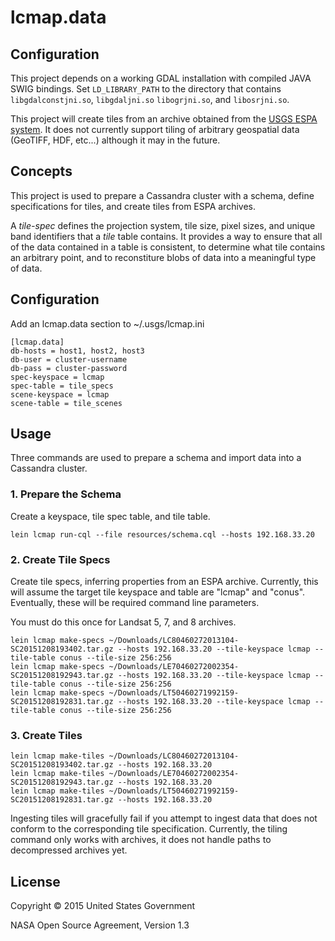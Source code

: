 # lcmap.data

## Configuration

This project depends on a working GDAL installation with compiled JAVA SWIG bindings.
Set `LD_LIBRARY_PATH` to the directory that contains `libgdalconstjni.so`, `libgdaljni.so`
`libogrjni.so`, and `libosrjni.so`.

This project will create tiles from an archive obtained from the
[USGS ESPA system](http://espa.cr.usgs.gov/). It does not currently support tiling of
arbitrary geospatial data (GeoTIFF, HDF, etc...) although it may in the future.


## Concepts

This project is used to prepare a Cassandra cluster with a schema, define specifications
for tiles, and create tiles from ESPA archives.

A _tile-spec_ defines the projection system, tile size, pixel sizes, and unique band
identifiers that a _tile_ table contains. It provides a way to ensure that all of the
data contained in a table is consistent, to determine what tile contains an arbitrary
point, and to reconstiture blobs of data into a meaningful type of data.

## Configuration

Add an lcmap.data section to ~/.usgs/lcmap.ini

```
[lcmap.data]
db-hosts = host1, host2, host3
db-user = cluster-username
db-pass = cluster-password
spec-keyspace = lcmap
spec-table = tile_specs
scene-keyspace = lcmap
scene-table = tile_scenes
```


## Usage

Three commands are used to prepare a schema and import data into a Cassandra cluster.

### 1. Prepare the Schema

Create a keyspace, tile spec table, and tile table.

```
lein lcmap run-cql --file resources/schema.cql --hosts 192.168.33.20
```

### 2. Create Tile Specs

Create tile specs, inferring properties from an ESPA archive. Currently,
this will assume the target tile keyspace and table are "lcmap" and "conus".
Eventually, these will be required command line parameters.

You must do this once for Landsat 5, 7, and 8 archives.

```
lein lcmap make-specs ~/Downloads/LC80460272013104-SC20151208193402.tar.gz --hosts 192.168.33.20 --tile-keyspace lcmap --tile-table conus --tile-size 256:256
lein lcmap make-specs ~/Downloads/LE70460272002354-SC20151208192943.tar.gz --hosts 192.168.33.20 --tile-keyspace lcmap --tile-table conus --tile-size 256:256
lein lcmap make-specs ~/Downloads/LT50460271992159-SC20151208192831.tar.gz --hosts 192.168.33.20 --tile-keyspace lcmap --tile-table conus --tile-size 256:256
```

### 3. Create Tiles

```
lein lcmap make-tiles ~/Downloads/LC80460272013104-SC20151208193402.tar.gz --hosts 192.168.33.20
lein lcmap make-tiles ~/Downloads/LE70460272002354-SC20151208192943.tar.gz --hosts 192.168.33.20
lein lcmap make-tiles ~/Downloads/LT50460271992159-SC20151208192831.tar.gz --hosts 192.168.33.20
```

Ingesting tiles will gracefully fail if you attempt to ingest data that does not conform to the corresponding tile specification. Currently, the tiling command only works with archives, it does not handle paths to decompressed archives yet.


## License

Copyright © 2015 United States Government

NASA Open Source Agreement, Version 1.3
